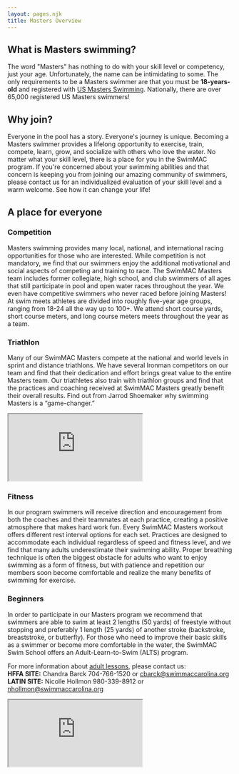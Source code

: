 ```yaml
---
layout: pages.njk
title: Masters Overview
---
```

<div class="card p-6 my-4" markdown="1">

<h2 class="separator-center">What is Masters swimming?</h2>

<p>The word "Masters" has nothing to do with your skill level or competency, just your age. Unfortunately, the name can be intimidating to some. The only requirements to be a Masters swimmer are that you must be <b>18-years-old</b> and registered with <a href="http://www.usms.org/reg/" target="_blank" rel="noopener">US Masters Swimming</a>. Nationally, there are over 65,000 registered US Masters swimmers!</p>

</div>

<div class="card p-6 my-4" markdown="1">

<h2 class="separator-center">Why join?</h2>

<p>Everyone in the pool has a story. Everyone's journey is unique. Becoming a Masters swimmer provides a lifelong opportunity to exercise, train, compete, learn, grow, and socialize with others who love the water. No matter what your skill level, there is a place for you in the SwimMAC program. If you're concerned about your swimming abilities and that concern is keeping you from joining our amazing community of swimmers, please contact us for an individualized evaluation of your skill level and a warm welcome. See how it can change your life!</p>

</div>

<div class="card p-6 my-4" markdown="1">

<h2 class="separator-center">A place for everyone</h2>

<div class="flex flex-wrap -mx-4" markdown="1">

<div class="w-full md:w-1/2 p-4" markdown="1">
<h3>Competition</h3>
<p>Masters swimming provides many local, national, and international racing opportunities for those who are interested. While competition is not mandatory, we find that our swimmers enjoy the additional motivational and social aspects of competing and training to race. The SwimMAC Masters team includes former collegiate, high school, and club swimmers of all ages that still participate in pool and open water races throughout the year. We even have competitive swimmers who never raced before joining Masters! At swim meets athletes are divided into roughly five-year age groups, ranging from 18-24 all the way up to 100+. We attend short course yards, short course meters, and long course meters meets throughout the year as a team. </p>
</div>

<div class="w-full md:w-1/2 p-4" markdown="1">
<h3>Triathlon</h3>
<p>Many of our SwimMAC Masters compete at the national and world levels in sprint and distance triathlons. We have several Ironman competitors on our team and find that their dedication and effort brings great value to the entire Masters team. Our triathletes also train with triathlon groups and find that the practices and coaching received at SwimMAC Masters greatly benefit their overall results. Find out from Jarrod Shoemaker why swimming Masters is a “game-changer.”</p>

<div class="responsive-embed widescreen margin-top-1" markdown="1">
<iframe class="youtube-player" type="text/html" src="https://www.youtube.com/embed/en1cGWN0L3w?version=3&amp;rel=1&amp;fs=1&amp;autohide=2&amp;showsearch=0&amp;showinfo=1&amp;iv_load_policy=1&amp;wmode=transparent" allowfullscreen="true"></iframe>
</div>
</div>

<div class="w-full md:w-1/2 p-4" markdown="1">
<h3>Fitness</h3>
<p>In our program swimmers will receive direction and encouragement from both the coaches and their teammates at each practice, creating a positive atmosphere that makes hard work fun. Every SwimMAC Masters workout offers different rest interval options for each set. Practices are designed to accommodate each individual regardless of speed and fitness level, and we find that many adults underestimate their swimming ability. Proper breathing technique is often the biggest obstacle for adults who want to enjoy swimming as a form of fitness, but with patience and repetition our members soon become comfortable and realize the many benefits of swimming for exercise.</p>
</div>

<div class="w-full md:w-1/2 p-4" markdown="1">
<h3>Beginners</h3>
<p>In order to participate in our Masters program we recommend that swimmers are able to swim at least 2 lengths (50 yards) of freestyle without stopping and preferably 1 length (25 yards) of another stroke (backstroke, breaststroke, or butterfly). For those who need to improve their basic skills as a swimmer or become more comfortable in the water, the SwimMAC Swim School offers an Adult-Learn-to-Swim (ALTS) program.</p>

<p>For more information about <a href="https://www.swimmaccarolina.org/adult-programs/adult-group-lessons/" target="_blank" rel="noopener">adult lessons</a>, please contact us: <br>
<strong>HFFA SITE:</strong> Chandra Barck 704-766-1520 or <a href="mailto:cbarck@swimmaccarolina.org" target="_blank">cbarck@swimmaccarolina.org</a><br>
<strong>LATIN SITE:</strong> Nicolle Hollmon 980-339-8912 or <a href="mailto:nhollmon@swimmaccarolina.org" target="_blank">nhollmon@swimmaccarolina.org</a>
</p>
</div>

</div>

</div>

<div class="w-full lg:w-2/3 mx-auto" markdown="1">
<div class="responsive-embed widescreen" markdown="1">
<iframe class="youtube-player" type="text/html" src="https://www.youtube.com/embed/SbZJNvhjC-g?version=3&amp;rel=1&amp;fs=1&amp;autohide=2&amp;showsearch=0&amp;showinfo=1&amp;iv_load_policy=1&amp;wmode=transparent" allowfullscreen="true"></iframe>
</div>
</div>